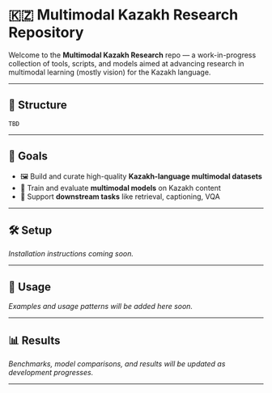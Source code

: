 # 🇰🇿 Multimodal Kazakh Research Repository

Welcome to the **Multimodal Kazakh Research** repo — a work-in-progress collection of tools, scripts, and models aimed at advancing research in multimodal learning (mostly vision) for the Kazakh language.

---

## 📁 Structure

```
TBD
```

---

## 🧠 Goals

- 🖼️ Build and curate high-quality **Kazakh-language multimodal datasets**
- 🤖 Train and evaluate **multimodal models** on Kazakh content
- 🧪 Support **downstream tasks** like retrieval, captioning, VQA

---

## 🛠️ Setup

_Installation instructions coming soon._

---

## 🚀 Usage

_Examples and usage patterns will be added here soon._

---

## 📊 Results

_Benchmarks, model comparisons, and results will be updated as development progresses._

---
